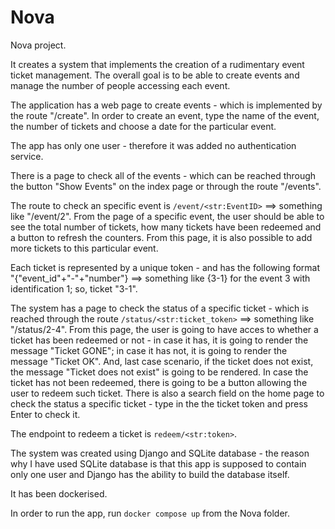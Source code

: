 # Nova

Nova project.

It creates a system that implements the creation of a rudimentary event ticket management.
The overall goal is to be able to create events and manage the number of people accessing each event.

The application has a web page to create events - which is implemented by the route "/create".
In order to create an event, type the name of the event, the number of tickets and choose a date for the particular event.

The app has only one user - therefore it was added no authentication service.

There is a page to check all of the events - which can be reached through the button "Show Events" on the index page or through the route "/events".

The route to check an specific event is ```/event/<str:EventID>``` ==> something like "/event/2".
From the page of a specific event, the user should be able to see the total number of tickets, how many tickets have been redeemed and a button to refresh the counters.
From this page, it is also possible to add more tickets to this particular event.

Each ticket is represented by a unique token - and has the following format "{"event_id"+"-"+"number"} ==> something like {3-1} for the event 3 with identification 1; so, ticket "3-1".

The system has a page to check the status of a specific ticket - which is reached through the route ```/status/<str:ticket_token>``` ==> something like "/status/2-4".
From this page, the user is going to have acces to whether a ticket has been redeemed or not - in case it has, it is going to render the message "Ticket GONE"; in case it has not, it is going to render the message "Ticket OK". And, last case scenario, if the ticket does not exist, the message "Ticket does not exist" is going to be rendered.
In case the ticket has not been redeemed, there is going to be a button allowing the user to redeem such ticket.
There is also a search field on the home page to check the status a specific ticket - type in the the ticket token and press Enter to check it.

The endpoint to redeem a ticket is ```redeem/<str:token>```.

The system was created using Django and SQLite database - the reason why I have used SQLite database is that this app is supposed to contain only one user and Django has the ability to build the database itself.

It has been dockerised.

In order to run the app, run ```docker compose up``` from the Nova folder.  









